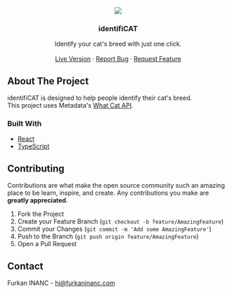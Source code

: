 <p align="center">
  <a href="https://cat.furkaninanc.com">
    <img src="https://i.ibb.co/VpSx5pK/logo.png">
  </a>
  
  <h3 align="center">identifiCAT</h3>
  
  <p align="center">
    Identify your cat's breed with just one click.
    <br />
    <br />
    <a href="https://cat.furkaninanc.com">Live Version</a>
    ·
    <a href="https://github.com/furkaninanc/identificat-frontend/issues">Report Bug</a>
    ·
    <a href="https://github.com/furkaninanc/identificat-frontend/issues">Request Feature</a>
  </p>

</p>

## About The Project

identifiCAT is designed to help people identify their cat's breed.
<br />
This project uses Metadata's [What Cat API](https://metadata.co.jp/apis/what-cat/detail.html).

### Built With

-   [React](https://reactjs.org/)
-   [TypeScript](https://www.typescriptlang.org/)

## Contributing

Contributions are what make the open source community such an amazing place to be learn, inspire, and create. Any contributions you make are **greatly appreciated**.

1. Fork the Project
2. Create your Feature Branch (`git checkout -b feature/AmazingFeature`)
3. Commit your Changes (`git commit -m 'Add some AmazingFeature'`)
4. Push to the Branch (`git push origin feature/AmazingFeature`)
5. Open a Pull Request

## Contact

Furkan INANC - hi@furkaninanc.com
